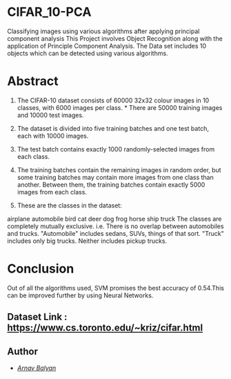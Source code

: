 # CIFAR_10-PCA
Classifying images using various algorithms after applying principal component analysis
This Project involves Object Recognition along with the application of Principle Component Analysis. The Data set includes 10 objects which can be detected using various algorithms.

# Abstract
1) The CIFAR-10 dataset consists of 60000 32x32 colour images in 10 classes, with 6000 images per class. * There are 50000 training images and 10000 test images.

2) The dataset is divided into five training batches and one test batch, each with 10000 images.

3) The test batch contains exactly 1000 randomly-selected images from each class.

4) The training batches contain the remaining images in random order, but some training batches may contain more images from one class than another. Between them, the training batches contain exactly 5000 images from each class.

5) These are the classes in the dataset:

airplane
automobile
bird
cat
deer
dog
frog
horse
ship
truck
The classes are completely mutually exclusive. i.e. There is no overlap between automobiles and trucks. "Automobile" includes sedans, SUVs, things of that sort. "Truck" includes only big trucks. Neither includes pickup trucks.

# Conclusion
Out of all the algorithms used, SVM promises the best accuracy of 0.54.This can be improved further by using Neural Networks.

## Dataset Link : https://www.cs.toronto.edu/~kriz/cifar.html

## Author

* *[Arnav Balyan](https://github.com/ArnavBalyan)*

